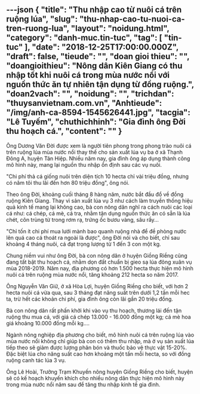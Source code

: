 ---json
{
    "title": "Thu nhập cao từ nuôi cá trên ruộng lúa",
    "slug": "thu-nhap-cao-tu-nuoi-ca-tren-ruong-lua",
    "layout": "noidung.html",
    "category": "danh-muc.tin-tuc",
    "tag": [
        "tin-tuc"
    ],
    "date": "2018-12-25T17:00:00.000Z",
    "draft": false,
    "tieude": "",
    "doan gioi thieu": "",
    "doangioithieu": "Nông dân Kiên Giang có thu nhập tốt khi nuôi cá trong mùa nước nổi với nguồn thức ăn tự nhiên tận dụng từ đồng ruộng.",
    "doan2vach": "",
    "noidung": "",
    "trichdan": "thuysanvietnam.com.vn",
    "Anhtieude": "/img/anh-ca-8594-1545626441.jpg",
    "tacgia": "Lê Tuyếm",
    "chuthichhinh": "Gia đình ông Đời thu hoạch cá.",
    "__content__": ""
}
---
<p>&Ocirc;ng Dương Văn Đời được xem l&agrave; người ti&ecirc;n phong trong phong tr&agrave;o nu&ocirc;i c&aacute; tr&ecirc;n ruộng l&uacute;a m&ugrave;a nước nổi thay thế cho sản xuất l&uacute;a vụ ba ở x&atilde; Thạnh Đ&ocirc;ng A, huyện T&acirc;n Hiệp. Nhiều năm nay, gia đ&igrave;nh &ocirc;ng &aacute;p dụng th&agrave;nh c&ocirc;ng m&ocirc; h&igrave;nh n&agrave;y, mang lại nguồn thu nhập ổn định sau c&aacute;c vụ nu&ocirc;i.</p>

<p>&quot;Chi ph&iacute; thả c&aacute; giống nu&ocirc;i tr&ecirc;n diện t&iacute;ch 10 hecta chỉ v&agrave;i triệu đồng, nhưng c&oacute; năm t&ocirc;i thu l&atilde;i đến hơn 80 triệu đồng&quot;, &ocirc;ng n&oacute;i.</p>

<p>Theo &ocirc;ng Đời, khoảng cuối th&aacute;ng 8 h&agrave;ng năm, nước bắt đầu đổ về đồng ruộng Ki&ecirc;n Giang. Thay v&igrave; sản xuất l&uacute;a vụ 3 như c&aacute;ch l&agrave;m truyền thống hiệu quả kinh tế mang lại kh&ocirc;ng cao, b&agrave; con n&ocirc;ng d&acirc;n nghĩ ra c&aacute;ch nu&ocirc;i c&aacute;c loại c&aacute; như: c&aacute; ch&eacute;p, c&aacute; m&egrave;, c&aacute; tra, nhằm tận dụng nguồn thức ăn c&oacute; sẵn l&agrave; l&uacute;a ch&eacute;t, c&ocirc;n tr&ugrave;ng từ trong rơm rạ, trứng ốc bươu v&agrave;ng, s&acirc;u rầy...</p>

<p>&quot;Chỉ tốn &iacute;t chi ph&iacute; mua lưới m&agrave;nh bao quanh ruộng nh&agrave; để đề ph&ograve;ng nước l&ecirc;n qu&aacute; cao c&aacute; tho&aacute;t ra ngo&agrave;i l&agrave; được&quot;, &ocirc;ng Đời n&oacute;i v&agrave; cho biết, chỉ sau khoảng 4 th&aacute;ng nu&ocirc;i, c&aacute; đạt trọng lượng từ 1 đến 3 con một kg.</p>

<p>Chung niềm vui như &ocirc;ng Đời, b&agrave; con n&ocirc;ng d&acirc;n ở huyện Giồng Riềng cũng đang tất bật thu hoạch c&aacute;, nhằm dọn đất chuẩn bị gieo sạ l&uacute;a đ&ocirc;ng xu&acirc;n vụ m&ugrave;a 2018-2019. Năm nay, địa phương c&oacute; hơn 1.500 hecta thực hiện m&ocirc; h&igrave;nh nu&ocirc;i c&aacute; tr&ecirc;n ruộng m&ugrave;a nước nổi, tăng khoảng 212 hecta so năm 2017.</p>

<p>&Ocirc;ng Nguyễn Văn Giữ, ở x&atilde; H&ograve;a Lợi, huyện Giồng Riềng cho biết, với hơn 2 hecta nu&ocirc;i c&aacute; vừa qua, sau 3 th&aacute;ng đạt năng suất tr&ecirc;n dưới 1,2 tấn mỗi hec ta, trừ hết c&aacute;c khoản chi ph&iacute;, gia đ&igrave;nh &ocirc;ng c&ograve;n l&atilde;i gần 20 triệu đồng.</p>

<p>B&agrave; con n&ocirc;ng d&acirc;n rất phấn khởi khi v&agrave;o vụ thu hoạch, thương l&aacute;i đến tận ruộng thu mua c&aacute;, với gi&aacute; c&aacute; ch&eacute;p 13.000 - 16.000 đồng một kg; c&aacute; m&egrave; hoa gi&aacute; khoảng 10.000 đồng mỗi kg....</p>

<p>Ng&agrave;nh n&ocirc;ng nghiệp địa phương cho biết, m&ocirc; h&igrave;nh nu&ocirc;i c&aacute; tr&ecirc;n ruộng l&uacute;a v&agrave;o m&ugrave;a nước nổi kh&ocirc;ng chỉ gi&uacute;p b&agrave; con c&oacute; th&ecirc;m thu nhập, m&agrave; ở vụ sản xuất l&uacute;a tiếp theo sẽ giảm được lượng ph&acirc;n b&oacute;n v&agrave; thuốc bảo vệ thực vật 15-20%. Đặc biệt l&uacute;a cho năng suất cao hơn khoảng một tấn mỗi hecta, so với đồng ruộng canh t&aacute;c l&uacute;a 3 vụ.</p>

<p>&Ocirc;ng L&ecirc; Ho&agrave;i, Trưởng Trạm Khuyến n&ocirc;ng huyện Giồng Riềng cho biết, huyện sẽ c&oacute; kế hoạch khuyến kh&iacute;ch cho nhiều n&ocirc;ng d&acirc;n thực hiện m&ocirc; h&igrave;nh n&agrave;y trong m&ugrave;a nước nổi năm sau để tăng thu nhập kinh tế gia đ&igrave;nh.</p>

